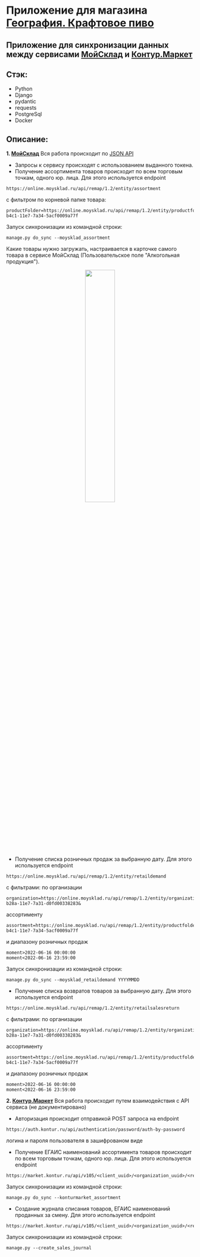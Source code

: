 # Приложение для магазина [География. Крафтовое пиво](https://vk.com/geo_sarov)

## Приложение для синхронизации данных между сервисами [МойСклад](https://www.moysklad.ru) и [Контур.Маркет](https://market.kontur.ru/)

## Стэк:
- Python
- Django
- pydantic
- requests
- PostgreSql
- Docker


## Описание:
**1. [МойСклад](https://www.moysklad.ru)**
Вся работа происходит по [JSON API](https://dev.moysklad.ru/doc/api/remap/1.2/#mojsklad-json-api)
- Запросы к сервису происходят с использованием выданного токена.
- Получение ассортимента товаров происходит по всем торговым точкам, одного юр. лица. Для этого используется endpoint
```
https://online.moysklad.ru/api/remap/1.2/entity/assortment
```
c фильтром по корневой папке товара:
```
productFolder=https://online.moysklad.ru/api/remap/1.2/entity/productfolder/8352f575-b4c1-11e7-7a34-5acf0009a77f
```
Запуск синхронизации из командной строки:
```
manage.py do_sync --moysklad_assortment
```
Какие товары нужно загружать, настраивается в карточке самого товара в сервисе МойСклад (Пользовательское поле "Алкогольная продукция"). 

<center>
    <img src="https://user-images.githubusercontent.com/75985452/194100649-11b4d476-a254-4357-a3c0-163259325420.png" width="40%" height="40%">
</center>

- Получение списка розничных продаж за выбранную дату. Для этого используется endpoint
```
https://online.moysklad.ru/api/remap/1.2/entity/retaildemand
```
c фильтрами:
по организации
```
organization=https://online.moysklad.ru/api/remap/1.2/entity/organization/0a405989-b28a-11e7-7a31-d0fd00338283&
```
ассортименту
```
assortment=https://online.moysklad.ru/api/remap/1.2/entity/productfolder/8352f575-b4c1-11e7-7a34-5acf0009a77f
```
и диапазону розничных продаж
```
moment>2022-06-16 00:00:00
moment<2022-06-16 23:59:00
```
Запуск синхронизации из командной строки:
```
manage.py do_sync --moysklad_retaildemand YYYYMMDD
```

- Получение списка возвратов товаров за выбранную дату. Для этого используется endpoint
```
https://online.moysklad.ru/api/remap/1.2/entity/retailsalesreturn
```
c фильтрами:
по организации
```
organization=https://online.moysklad.ru/api/remap/1.2/entity/organization/0a405989-b28a-11e7-7a31-d0fd00338283&
```
ассортименту
```
assortment=https://online.moysklad.ru/api/remap/1.2/entity/productfolder/8352f575-b4c1-11e7-7a34-5acf0009a77f
```
и диапазону розничных продаж
```
moment>2022-06-16 00:00:00
moment<2022-06-16 23:59:00
```

**2. [Контур.Маркет](https://market.kontur.ru/)**
Вся работа происходит путем взаимодействия с API сервиса (не документировано)
- Авторизация происходит отправикой POST запроса на endpoint
```
https://auth.kontur.ru/api/authentication/password/auth-by-password
```
логина и пароля пользователя в зашифрованом виде

- Получение ЕГАИС наименований ассортимента товаров происходит по всем торговым точкам, одного юр. лица. Для этого используется endpoint
```
https://market.kontur.ru/api/v105/<client_uuid>/<organization_uuid>/<retail_uuuid>/Rests/List
```
Запуск синхронизации из командной строки:
```
manage.py do_sync --konturmarket_assortment
```

- Создание журнала списания товаров, ЕГАИС наименований проданных за смену. 
Для этого используется endpoint
```
https://market.kontur.ru/api/v105/<client_uuid>/<organization_uuid>/<retail_uuuid>/SalesJournal/WriteDay
```
Запуск синхронизации из командной строки:
```
manage.py --create_sales_journal
```
